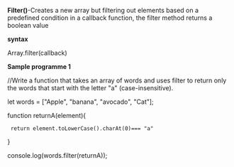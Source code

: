 **Filter()**-Creates a new array but filtering out elements based on a predefined condition in a callback function, the filter method returns a boolean value 

**syntax**

Array.filter(callback)

**Sample programme 1**

//Write a function that takes an array of words and uses filter to return only the words that start with the letter "a" (case-insensitive).

let words = ["Apple", "banana", "avocado", "Cat"];


function returnA(element){

     return element.toLowerCase().charAt(0)=== "a"
}

console.log(words.filter(returnA));